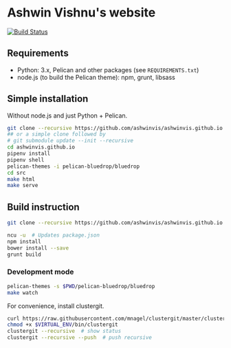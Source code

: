 # Ashwin Vishnu's website

[![Build Status](https://travis-ci.org/ashwinvis/ashwinvis.github.io.svg?branch=master)](https://travis-ci.org/ashwinvis/ashwinvis.github.io)

## Requirements

* Python: 3.x, Pelican and other packages (see `REQUIREMENTS.txt`)
* node.js (to build the Pelican theme): npm, grunt, libsass

## Simple installation

Without node.js and just Python + Pelican.

```sh
git clone --recursive https://github.com/ashwinvis/ashwinvis.github.io.git
## or a simple clone followed by
# git submodule update --init --recursive
cd ashwinvis.github.io
pipenv install
pipenv shell
pelican-themes -i pelican-bluedrop/bluedrop
cd src
make html
make serve
```

## Build instruction

```sh
git clone --recursive https://github.com/ashwinvis/ashwinvis.github.io.git

ncu -u  # Updates package.json
npm install
bower install --save
grunt build
```

### Development mode

```sh
pelican-themes -s $PWD/pelican-bluedrop/bluedrop
make watch
```

For convenience, install clustergit.
```sh
curl https://raw.githubusercontent.com/mnagel/clustergit/master/clustergit > $VIRTUAL_ENV/bin/clustergit
chmod +x $VIRTUAL_ENV/bin/clustergit
clustergit --recursive  # show status
clustergit --recursive --push  # push recursive
```
